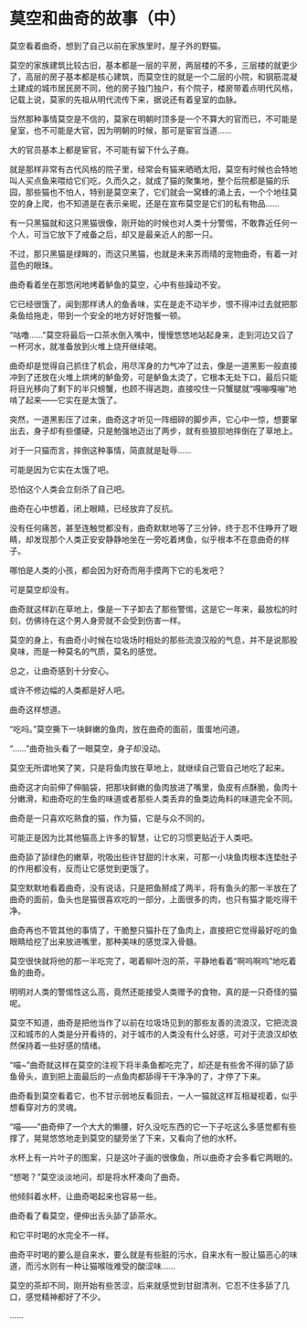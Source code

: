 # 莫空和曲奇的故事（中）

莫空看着曲奇，想到了自己以前在家族里时，屋子外的野猫。

莫空的家族建筑比较古旧，基本都是一层的平房，两层楼的不多，三层楼的就更少了，高层的房子基本都是核心建筑，而莫空住的就是一个二层的小院，和钢筋混凝土建成的城市居民房不同，他的房子独门独户，有个院子，楼房带着点明代风格，记载上说，莫家的先祖从明代流传下来，据说还有着皇室的血脉。

当然那种事情莫空是不信的，莫家在明朝时顶多是一个不算大的官而已，不可能是皇室，也不可能是大官，因为明朝的时候，那可是宦官当道……

大的官员基本上都是宦官，不可能有留下什么子裔。

就是那样非常有古代风格的院子里，经常会有猫来晒晒太阳，莫空有时候也会特地叫人买点鱼来喂给它们吃，久而久之，就成了猫的聚集地，整个后院都是猫的乐园，那些猫也不怕人，特别是莫空来了，它们就会一窝蜂的涌上去，一个个地往莫空的身上爬，也不知道是在表示亲昵，还是在宣布莫空是它们的私有物品……

有一只黑猫就和这只黑猫很像，刚开始的时候也对人类十分警惕，不敢靠近任何一个人，可当它放下了戒备之后，却又是最亲近人的那一只。

不过，那只黑猫是绿眸的，而这只黑猫，也就是未来苏雨晴的宠物曲奇，有着一对蓝色的眼珠。

曲奇看着坐在那悠闲地烤着鲈鱼的莫空，心中有些躁动不安。

它已经很饿了，闻到那样诱人的鱼香味，实在是走不动半步，恨不得冲过去就把那条鱼给拖走，带到一个安全的地方好好饱餐一顿。

“咕噜……”莫空将最后一口茶水倒入嘴中，慢慢悠悠地站起身来，走到河边又舀了一杯河水，就准备放到火堆上烧开继续喝。

曲奇却是觉得自己抓住了机会，用尽浑身的力气冲了过去，像是一道黑影一般直接冲到了还放在火堆上烘烤的鲈鱼旁，可是鲈鱼太烫了，它根本无处下口，最后只能将目光移向了剩下的半只螃蟹，也顾不得逃跑，直接咬住一只蟹腿就“嘎嘣嘎嘣”地啃了起来——它实在是太饿了。

突然，一道黑影压了过来，曲奇这才听见一阵细碎的脚步声，它心中一惊，想要窜出去，身子却有些僵硬，只是勉强地迈出了两步，就有些狼狈地摔倒在了草地上。

对于一只猫而言，摔倒这种事情，简直就是耻辱……

可能是因为它实在太饿了吧。

恐怕这个人类会立刻杀了自己吧。

曲奇在心中想着，闭上眼睛，已经放弃了反抗。

没有任何痛苦，甚至连触觉都没有，曲奇默默地等了三分钟，终于忍不住睁开了眼睛，却发现那个人类正安安静静地坐在一旁吃着烤鱼，似乎根本不在意曲奇的样子。

哪怕是人类的小孩，都会因为好奇而用手摸两下它的毛发吧？

可是莫空却没有。

曲奇就这样趴在草地上，像是一下子卸去了那些警惕，这是它一年来，最放松的时刻，仿佛待在这个男人身旁就不会受到伤害一样。

莫空的身上，有曲奇小时候在垃圾场时相处的那些流浪汉般的气息，并不是说那股臭味，而是一种莫名的气质，莫名的感觉。

总之，让曲奇感到十分安心。

或许不修边幅的人类都是好人吧。

曲奇这样想道。

“吃吗。”莫空撕下一块鲜嫩的鱼肉，放在曲奇的面前，蛋蛋地问道。

“……”曲奇抬头看了一眼莫空，身子却没动。

莫空无所谓地笑了笑，只是将鱼肉放在草地上，就继续自己管自己地吃了起来。

曲奇这才向前伸了伸脑袋，把那块鲜嫩的鱼肉放进了嘴里，鱼皮有点酥脆，鱼肉十分嫩滑，和曲奇吃的生鱼的味道或者那些人类丢弃的鱼类边角料的味道完全不同。

曲奇是一只喜欢吃熟食的猫，作为猫，它是与众不同的。

可能正是因为比其他猫高上许多的智慧，让它的习惯更贴近于人类吧。

曲奇舔了舔绿色的嫩草，吮吸出些许甘甜的汁水来，可那一小块鱼肉根本连垫肚子的作用都没有，反而让它感觉到更饿了。

莫空默默地看着曲奇，没有说话，只是把鱼掰成了两半，将有鱼头的那一半放在了曲奇的面前，鱼头也是猫很喜欢吃的一部分，上面很多的肉，也只有猫才能吃得干净。

曲奇再也不管其他的事情了，干脆整只猫扑在了鱼肉上，直接把它觉得最好吃的鱼眼睛给挖了出来放进嘴里，那种美味的感觉深入骨髓。

莫空很快就将他的那一半吃完了，喝着柳叶泡的茶，平静地看着“啊呜啊呜”地吃着鱼的曲奇。

明明对人类的警惕性这么高，竟然还能接受人类赠予的食物，真的是一只奇怪的猫呢。

莫空不知道，曲奇是把他当作了以前在垃圾场见到的那些友善的流浪汉，它把流浪汉和城市的人类是分开看待的，对于城市的人类没有什么好感，可对于流浪汉却依然保持着一些好感的情绪。

“喵~”曲奇就这样在莫空的注视下将半条鱼都吃完了，却还是有些舍不得的舔了舔鱼骨头，直到把上面最后的一点鱼肉都舔得干干净净的了，才停了下来。

曲奇看到莫空看着它，也不甘示弱地反看回去，一人一猫就这样互相凝视着，似乎想看穿对方的灵魂。

“喵——”曲奇伸了一个大大的懒腰，好久没吃东西的它一下子吃这么多感觉都有些撑了，晃晃悠悠地走到莫空的腿旁坐了下来，又看向了他的水杯。

水杯上有一片叶子的图案，只是这叶子画的很像鱼，所以曲奇才会多看它两眼的。

“想喝？”莫空淡淡地问，却是将水杯凑向了曲奇。

他倾斜着水杯，让曲奇喝起来也容易一些。

曲奇看了看莫空，便伸出舌头舔了舔茶水。

和它平时喝的水完全不一样。

曲奇平时喝的要么是自来水，要么就是有些脏的污水，自来水有一股让猫恶心的味道，而污水则有一种让猫喉咙难受的酸涩味……

莫空的茶却不同，刚开始有些苦涩，后来就感觉到甘甜清冽，它忍不住多舔了几口，感觉精神都好了不少。

……
